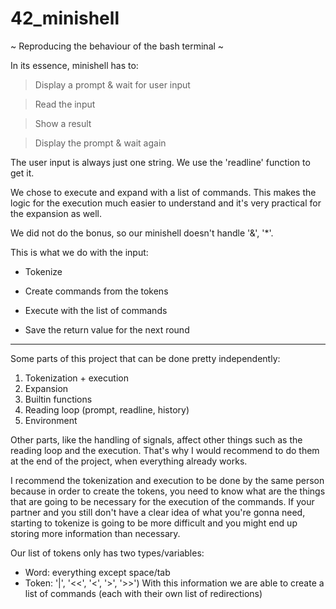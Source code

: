 # 42_minishell
~ Reproducing the behaviour of the bash terminal ~

In its essence, minishell has to:
> Display a prompt & wait for user input

> Read the input

> Show a result

> Display the prompt & wait again

The user input is always just one string. We use the 'readline' function to get it.

We chose to execute and expand with a list of commands. This makes the logic for the execution much easier to understand and it's very practical for the expansion as well.

We did not do the bonus, so our minishell doesn't handle '&', '*'. 

This is what we do with the input:

- Tokenize

- Create commands from the tokens

- Execute with the list of commands
  
- Save the return value for the next round

---------------------------------------------------------------------------

Some parts of this project that can be done pretty independently:
1. Tokenization + execution
2. Expansion
3. Builtin functions
4. Reading loop (prompt, readline, history)
5. Environment

Other parts, like the handling of signals, affect other things such as the reading loop and the execution. That's why I would recommend to do them at the end of the project, when everything already works.

I recommend the tokenization and execution to be done by the same person because in order to create the tokens, you need to know what are the things that are going to be necessary for the execution of the commands. If your partner and you still don't have a clear idea of what you're gonna need, starting to tokenize is going to be more difficult and you might end up storing more information than necessary.

Our list of tokens only has two types/variables:
- Word:  everything except space/tab
- Token:  '|', '<<', '<', '>', '>>')
With this information we are able to create a list of commands (each with their own list of redirections)
